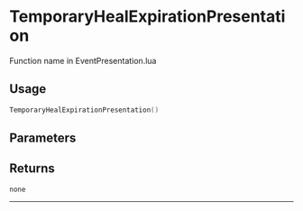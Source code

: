 # TemporaryHealExpirationPresentation
Function name in EventPresentation.lua
## Usage
```lua
TemporaryHealExpirationPresentation()
```
## Parameters

## Returns
`none`

---